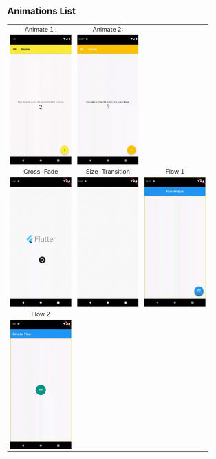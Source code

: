 ## Animations List


|     |     |     |
| :-: | :-: | :-: |
|  Animate 1 :   |  Animate 2:   |     |
| <img src="videos/animate1.gif" height="300" />|<img src="videos/animate2.gif" height="300" />||
| Cross-Fade | Size-Transition | Flow 1|
| <img src="videos/cross-fade.gif" height="300" /> | <img src="videos/size-transition.gif" height="300"/> | <img src="videos/flow1.gif" height="300" w/>|
| Flow 2  |  |  |
| <img src="videos/flow2.gif" height="300" /> |   | |